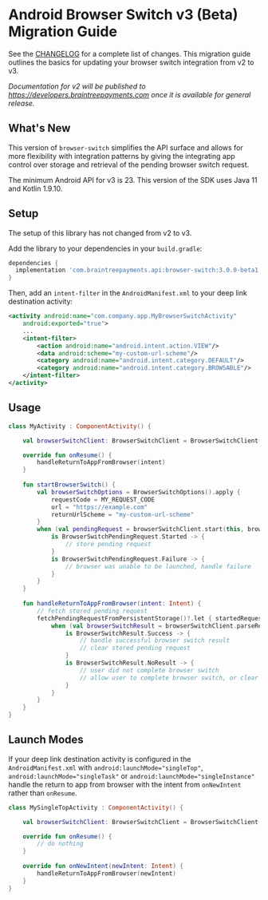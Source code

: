 # Android Browser Switch v3 (Beta) Migration Guide

See the [CHANGELOG](/CHANGELOG.md) for a complete list of changes. This migration guide outlines the basics for updating your browser switch integration from v2 to v3.

_Documentation for v2 will be published to https://developers.braintreepayments.com once it is available for general release._

## What's New

This version of `browser-switch` simplifies the API surface and allows for more flexibility with integration patterns by giving the integrating app control over storage and retrieval of the pending browser switch request. 

The minimum Android API for v3 is 23. This version of the SDK uses Java 11 and Kotlin 1.9.10.

## Setup

The setup of this library has not changed from v2 to v3.

Add the library to your dependencies in your `build.gradle`:

```groovy
dependencies {
  implementation 'com.braintreepayments.api:browser-switch:3.0.0-beta1'
}
```

Then, add an `intent-filter` in the `AndroidManifest.xml` to your deep link destination activity:

```xml
<activity android:name="com.company.app.MyBrowserSwitchActivity"
    android:exported="true">
    ...
    <intent-filter>
        <action android:name="android.intent.action.VIEW"/>
        <data android:scheme="my-custom-url-scheme"/>
        <category android:name="android.intent.category.DEFAULT"/>
        <category android:name="android.intent.category.BROWSABLE"/>
    </intent-filter>
</activity>
```

## Usage

```kotlin
class MyActivity : ComponentActivity() {

    val browserSwitchClient: BrowserSwitchClient = BrowserSwitchClient()

    override fun onResume() {
        handleReturnToAppFromBrowser(intent)
    }
    
    fun startBrowserSwitch() {
        val browserSwitchOptions = BrowserSwitchOptions().apply {
            requestCode = MY_REQUEST_CODE
            url = "https://example.com"
            returnUrlScheme = "my-custom-url-scheme"
        }
        when (val pendingRequest = browserSwitchClient.start(this, browserSwitchOptions)) {
            is BrowserSwitchPendingRequest.Started -> { 
                // store pending request
            }
            is BrowserSwitchPendingRequest.Failure -> { 
                // browser was unable to be launched, handle failure
            }
        }
    }
    
    fun handleReturnToAppFromBrowser(intent: Intent) {
        // fetch stored pending request
        fetchPendingRequestFromPersistentStorage()?.let { startedRequest ->
            when (val browserSwitchResult = browserSwitchClient.parseResult(startedRequest, intent)) {
                is BrowserSwitchResult.Success -> {
                    // handle successful browser switch result
                    // clear stored pending request
                }
                is BrowserSwitchResult.NoResult -> {
                    // user did not complete browser switch
                    // allow user to complete browser switch, or clear stored pending request
                }
            }
        }
    }
}
```

## Launch Modes

If your deep link destination activity is configured in the `AndroidManifest.xml` with `android:launchMode="singleTop"`, `android:launchMode="singleTask"` or `android:launchMode="singleInstance"` handle the return to app from browser with the intent from `onNewIntent` rather than `onResume`.

```kotlin
class MySingleTopActivity : ComponentActivity() {

    val browserSwitchClient: BrowserSwitchClient = BrowserSwitchClient()

    override fun onResume() {
        // do nothing
    }
    
    override fun onNewIntent(newIntent: Intent) {
        handleReturnToAppFromBrowser(newIntent)
    }    
}
```